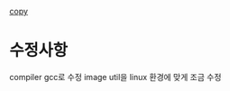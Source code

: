 [copy](https://github.com/kkamagui/mint64os-examples/tree/master/source_code/chap07)

# 수정사항

compiler gcc로 수정 
image util을 linux 환경에 맞게 조금 수정
